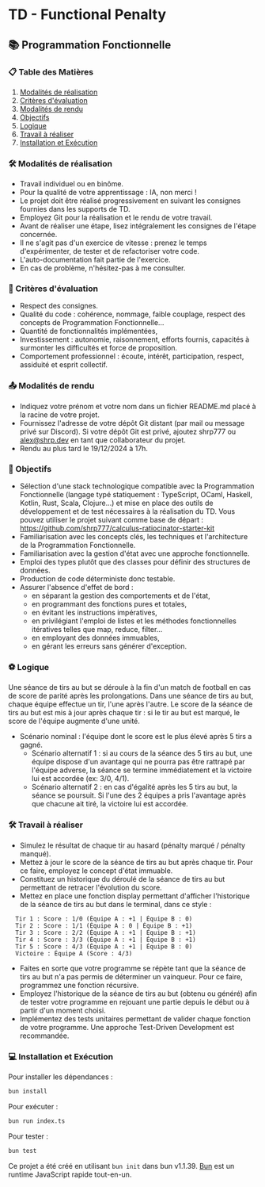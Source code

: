 # TD - Functional Penalty

## 📚 Programmation Fonctionnelle

### 📋 Table des Matières
1. [Modalités de réalisation](#-modalités-de-réalisation)
2. [Critères d'évaluation](#-critères-dévaluation)
3. [Modalités de rendu](#-modalités-de-rendu)
4. [Objectifs](#-objectifs)
5. [Logique](#-logique)
6. [Travail à réaliser](#-travail-à-réaliser)
7. [Installation et Exécution](#-installation-et-exécution)

### 🛠️ Modalités de réalisation

- Travail individuel ou en binôme.
- Pour la qualité de votre apprentissage : IA, non merci !
- Le projet doit être réalisé progressivement en suivant les consignes fournies dans les supports de TD.
- Employez Git pour la réalisation et le rendu de votre travail.
- Avant de réaliser une étape, lisez intégralement les consignes de l'étape concernée.
- Il ne s'agit pas d'un exercice de vitesse : prenez le temps d'expérimenter, de tester et de refactoriser votre code.
- L'auto-documentation fait partie de l'exercice.
- En cas de problème, n'hésitez-pas à me consulter.

### 📝 Critères d'évaluation

- Respect des consignes.
- Qualité du code : cohérence, nommage, faible couplage, respect des concepts de Programmation Fonctionnelle…
- Quantité de fonctionnalités implémentées,
- Investissement : autonomie, raisonnement, efforts fournis, capacités à surmonter les difficultés et force de proposition.
- Comportement professionnel : écoute, intérêt, participation, respect, assiduité et esprit collectif.

### 📤 Modalités de rendu

- Indiquez votre prénom et votre nom dans un fichier README.md placé à la racine de votre projet.
- Fournissez l'adresse de votre dépôt Git distant (par mail ou message privé sur Discord). Si votre dépôt Git est privé, ajoutez shrp777 ou alex@shrp.dev en tant que collaborateur du projet.
- Rendu au plus tard le 19/12/2024 à 17h.

### 🎯 Objectifs

- Sélection d'une stack technologique compatible avec la Programmation Fonctionnelle (langage typé statiquement : TypeScript, OCaml, Haskell, Kotlin, Rust, Scala, Clojure…) et mise en place des outils de développement et de test nécessaires à la réalisation du TD.
  Vous pouvez utiliser le projet suivant comme base de départ : https://github.com/shrp777/calculus-ratiocinator-starter-kit
- Familiarisation avec les concepts clés, les techniques et l'architecture de la Programmation Fonctionnelle.
- Familiarisation avec la gestion d'état avec une approche fonctionnelle.
- Emploi des types plutôt que des classes pour définir des structures de données.
- Production de code déterministe donc testable.
- Assurer l'absence d'effet de bord :
  - en séparant la gestion des comportements et de l'état,
  - en programmant des fonctions pures et totales,
  - en évitant les instructions impératives,
  - en privilégiant l'emploi de listes et les méthodes fonctionnelles itératives telles que map, reduce, filter…
  - en employant des données immuables,
  - en gérant les erreurs sans générer d'exception.

### ⚽ Logique

Une séance de tirs au but se déroule à la fin d'un match de football en cas de score de parité après les prolongations.
Dans une séance de tirs au but, chaque équipe effectue un tir, l'une après l'autre.
Le score de la séance de tirs au but est mis à jour après chaque tir :
si le tir au but est marqué, le score de l'équipe augmente d'une unité.
- Scénario nominal : l'équipe dont le score est le plus élevé après 5 tirs a gagné.
  - Scénario alternatif 1 : si au cours de la séance des 5 tirs au but, une équipe dispose d'un avantage qui ne pourra pas être rattrapé par l'équipe adverse, la séance se termine immédiatement et la victoire lui est accordée (ex: 3/0, 4/1).
  - Scénario alternatif 2 : en cas d'égalité après les 5 tirs au but, la séance se poursuit. Si l'une des 2 équipes a pris l'avantage après que chacune ait tiré, la victoire lui est accordée.

### 🛠️ Travail à réaliser

- Simulez le résultat de chaque tir au hasard (pénalty marqué / pénalty manqué).
- Mettez à jour le score de la séance de tirs au but après chaque tir. Pour ce faire, employez le concept d'état immuable.
- Constituez un historique du déroulé de la séance de tirs au but permettant de retracer l'évolution du score.
- Mettez en place une fonction display permettant d'afficher l'historique de la séance de tirs au but dans le terminal, dans ce style :
```plaintext
  Tir 1 : Score : 1/0 (Équipe A : +1 | Équipe B : 0)
  Tir 2 : Score : 1/1 (Équipe A : 0 | Équipe B : +1)
  Tir 3 : Score : 2/2 (Équipe A : +1 | Équipe B : +1)
  Tir 4 : Score : 3/3 (Équipe A : +1 | Équipe B : +1)
  Tir 5 : Score : 4/3 (Équipe A : +1 | Équipe B : 0)
  Victoire : Équipe A (Score : 4/3)
```
- Faites en sorte que votre programme se répète tant que la séance de tirs au but n'a pas permis de déterminer un vainqueur. Pour ce faire, programmez une fonction récursive.
- Employez l'historique de la séance de tirs au but (obtenu ou généré) afin de tester votre programme en rejouant une partie depuis le début ou à partir d'un moment choisi.
- Implémentez des tests unitaires permettant de valider chaque fonction de votre programme. Une approche Test-Driven Development est recommandée.

### 💻 Installation et Exécution

Pour installer les dépendances :

```bash
bun install
```

Pour exécuter :

```bash
bun run index.ts
```

Pour tester :

```bash
bun test
```

Ce projet a été créé en utilisant `bun init` dans bun v1.1.39. [Bun](https://bun.sh) est un runtime JavaScript rapide tout-en-un.
